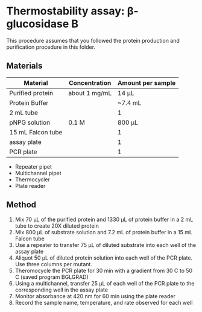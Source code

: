 # Thermostability assay: β-glucosidase B

This procedure assumes that you followed the protein production and
purification procedure in this folder.  

## Materials

Material | Concentration | Amount per sample
---------|---------------|------------------
Purified protein | about 1 mg/mL | 14 µL
Protein Buffer | | ~7.4 mL
2 mL tube | | 1 
pNPG solution | 0.1 M | 800 µL
15 mL Falcon tube | | 1 
assay plate | | 1 
PCR plate | | 1 

+ Repeater pipet 
+ Multichannel pipet
+ Thermocycler 
+ Plate reader 

## Method

1. Mix 70 µL of the purified protein and 1330 µL of protein buffer in a 2 mL tube to create 20X diluted protein
2. Mix 800 µL of substrate solution and 7.2 mL of protein buffer in a 15 mL Falcon tube
3. Use a repeater to transfer 75 µL of diluted substrate into each well of the assay plate
4. Aliquot 50 µL of diluted protein solution into each well of the PCR plate. Use three columns per mutant. 
5. Theromocycle the PCR plate for 30 min with a gradient from 30 C to 50 C (saved program BGLGRAD) 
6. Using a multichannel, transfer 25 µL of each well of the PCR plate to the corresponding well in the assay plate
7. Monitor absorbance at 420 nm for 60 min using the plate reader
8. Record the sample name, temperature, and rate observed for each well
